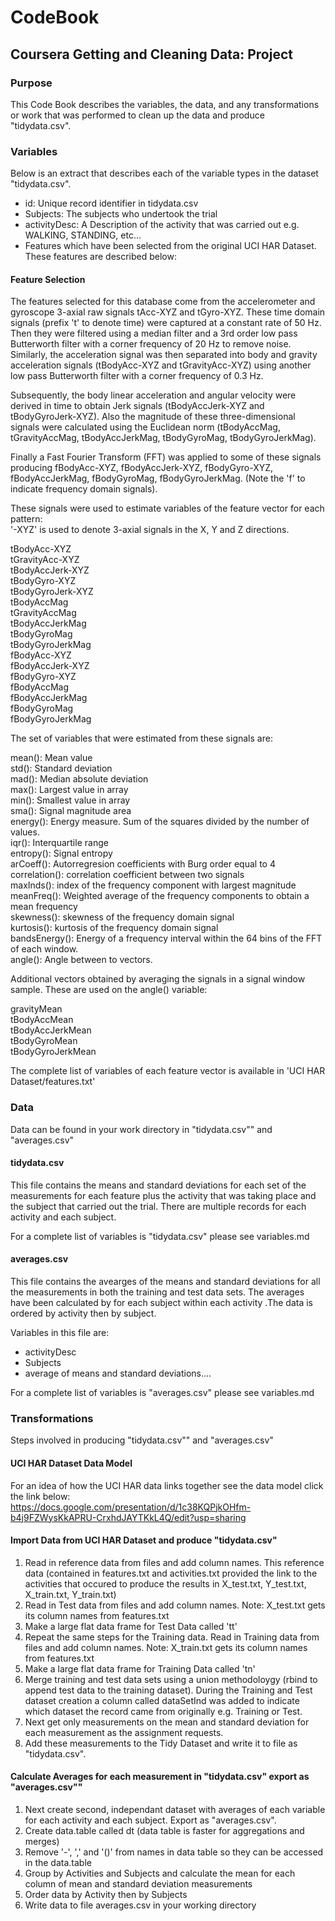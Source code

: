 # CodeBook
## Coursera Getting and Cleaning Data: Project

### Purpose
This Code Book describes the variables, the data, and any transformations or work that was performed to clean up the data and produce "tidydata.csv".

### Variables
Below is an extract that describes each of the variable types in the dataset "tidydata.csv".

* id: Unique record identifier in tidydata.csv
* Subjects: The subjects who undertook the trial
* activityDesc:   A Description of the activity that was carried out e.g. WALKING, STANDING, etc...
* Features which have been selected from the original UCI HAR Dataset. These features are described below:

#### Feature Selection
The features selected for this database come from the accelerometer and gyroscope 3-axial raw signals tAcc-XYZ and tGyro-XYZ. These time domain signals (prefix 't' to denote time) were captured at a constant rate of 50 Hz. Then they were filtered using a median filter and a 3rd order low pass Butterworth filter with a corner frequency of 20 Hz to remove noise. Similarly, the acceleration signal was then separated into body and gravity acceleration signals (tBodyAcc-XYZ and tGravityAcc-XYZ) using another low pass Butterworth filter with a corner frequency of 0.3 Hz. 

Subsequently, the body linear acceleration and angular velocity were derived in time to obtain Jerk signals (tBodyAccJerk-XYZ and tBodyGyroJerk-XYZ). Also the magnitude of these three-dimensional signals were calculated using the Euclidean norm (tBodyAccMag, tGravityAccMag, tBodyAccJerkMag, tBodyGyroMag, tBodyGyroJerkMag). 

Finally a Fast Fourier Transform (FFT) was applied to some of these signals producing fBodyAcc-XYZ, fBodyAccJerk-XYZ, fBodyGyro-XYZ, fBodyAccJerkMag, fBodyGyroMag, fBodyGyroJerkMag. (Note the 'f' to indicate frequency domain signals). 

These signals were used to estimate variables of the feature vector for each pattern:  
'-XYZ' is used to denote 3-axial signals in the X, Y and Z directions.

tBodyAcc-XYZ  
tGravityAcc-XYZ  
tBodyAccJerk-XYZ  
tBodyGyro-XYZ  
tBodyGyroJerk-XYZ  
tBodyAccMag  
tGravityAccMag  
tBodyAccJerkMag  
tBodyGyroMag  
tBodyGyroJerkMag  
fBodyAcc-XYZ  
fBodyAccJerk-XYZ  
fBodyGyro-XYZ  
fBodyAccMag  
fBodyAccJerkMag  
fBodyGyroMag  
fBodyGyroJerkMag  

The set of variables that were estimated from these signals are: 

mean(): Mean value  
std(): Standard deviation  
mad(): Median absolute deviation   
max(): Largest value in array  
min(): Smallest value in array  
sma(): Signal magnitude area  
energy(): Energy measure. Sum of the squares divided by the number of values.   
iqr(): Interquartile range   
entropy(): Signal entropy  
arCoeff(): Autorregresion coefficients with Burg order equal to 4  
correlation(): correlation coefficient between two signals  
maxInds(): index of the frequency component with largest magnitude  
meanFreq(): Weighted average of the frequency components to obtain a mean frequency  
skewness(): skewness of the frequency domain signal   
kurtosis(): kurtosis of the frequency domain signal  
bandsEnergy(): Energy of a frequency interval within the 64 bins of the FFT of each window.  
angle(): Angle between to vectors.  

Additional vectors obtained by averaging the signals in a signal window sample. These are used on the angle() variable:

gravityMean  
tBodyAccMean  
tBodyAccJerkMean  
tBodyGyroMean  
tBodyGyroJerkMean  

The complete list of variables of each feature vector is available in 'UCI HAR Dataset/features.txt' 



### Data
Data can be found in your work directory in "tidydata.csv"" and "averages.csv"

#### tidydata.csv
This file contains the means and standard deviations for each set of the measurements for each feature plus the activity that was taking place and the subject that carried out the trial. There are multiple records for each activity and each subject.    

For a complete list of variables is "tidydata.csv" please see variables.md

#### averages.csv

This file contains the avearges of the means and standard deviations for all the measurements in both the training and test data sets. The averages have been calculated by for each subject within each activity .The data is ordered by activity then by subject.      

Variables in this file are:  
* activityDesc  
* Subjects  
* average of means and standard deviations....

For a complete list of variables is "averages.csv" please see variables.md  

### Transformations
Steps involved in producing "tidydata.csv"" and "averages.csv"

#### UCI HAR Dataset Data Model
For an idea of how the UCI HAR data links together see the data model click the link below:  
https://docs.google.com/presentation/d/1c38KQPjkOHfm-b4j9FZWysKkAPRU-CrxhdJAYTKkL4Q/edit?usp=sharing

#### Import Data from UCI HAR Dataset and produce "tidydata.csv"
1. Read in reference data from files and add column names. This reference data (contained in features.txt and activities.txt provided the link to the activities that occured to produce the results in X_test.txt, Y_test.txt, X_train.txt, Y_train.txt)
2. Read in Test data from files and add column names. Note: X_test.txt gets its column names from features.txt
3. Make a large flat data frame for Test Data called 'tt'
4. Repeat the same steps for the Training data. Read in Training data from files and add column names. Note: X_train.txt gets its column names from features.txt
5. Make a large flat data frame for Training Data called 'tn'
6. Merge training and test data sets using a union methodoloygy (rbind to append test data to the training dataset). During the Training and Test dataset creation a column called dataSetInd was added to indicate which dataset the record came from originally e.g. Training or Test.
7. Next get only measurements on the mean and standard deviation for each measurement as the assignment requests.
8. Add these measurements to the Tidy Dataset and write it to file as "tidydata.csv".

#### Calculate Averages for each measurement in "tidydata.csv" export as "averages.csv""
1. Next create second, independant dataset with averages of each variable for each activity and each subject. Export as "averages.csv".
2. Create data.table called dt (data table is faster for aggregations and merges)
3. Remove '-', ',' and '()' from names in data table so they can be accessed in the data.table
4. Group by Activities and Subjects and calculate the mean for each column of mean and standard deviation measurements
5. Order data by Activity then by Subjects 
6. Write data to file averages.csv in your working directory



























